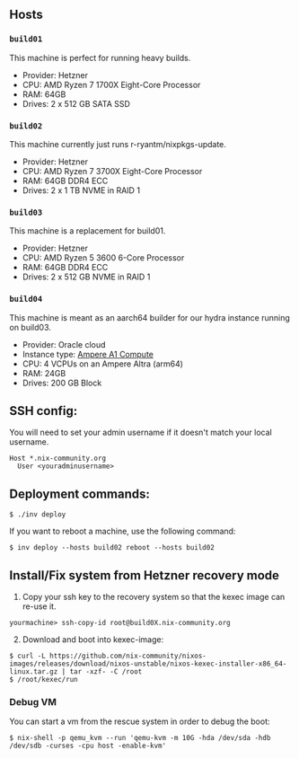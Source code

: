 ## Hosts

### `build01`

This machine is perfect for running heavy builds.

- Provider: Hetzner
- CPU: AMD Ryzen 7 1700X Eight-Core Processor
- RAM: 64GB
- Drives: 2 x 512 GB SATA SSD

### `build02`

This machine currently just runs r-ryantm/nixpkgs-update.

- Provider: Hetzner
- CPU: AMD Ryzen 7 3700X Eight-Core Processor
- RAM: 64GB DDR4 ECC
- Drives: 2 x 1 TB NVME in RAID 1

### `build03`

This machine is a replacement for build01.

- Provider: Hetzner
- CPU: AMD Ryzen 5 3600 6-Core Processor
- RAM: 64GB DDR4 ECC
- Drives: 2 x 512 GB NVME in RAID 1

### `build04`

This machine is meant as an aarch64 builder for our hydra instance running on build03.

- Provider: Oracle cloud
- Instance type: [Ampere A1 Compute](https://www.oracle.com/cloud/compute/arm/)
- CPU: 4 VCPUs on an Ampere Altra (arm64)
- RAM: 24GB
- Drives: 200 GB Block

## SSH config:

You will need to set your admin username if it doesn't match your local username.

```
Host *.nix-community.org
  User <youradminusername>
```

## Deployment commands:

```console
$ ./inv deploy
```

If you want to reboot a machine, use the following command:

```console
$ inv deploy --hosts build02 reboot --hosts build02
```

## Install/Fix system from Hetzner recovery mode

1. Copy your ssh key to the recovery system so that the kexec image can re-use it.

```console
yourmachine> ssh-copy-id root@build0X.nix-community.org
```

2. Download and boot into kexec-image:

```console
$ curl -L https://github.com/nix-community/nixos-images/releases/download/nixos-unstable/nixos-kexec-installer-x86_64-linux.tar.gz | tar -xzf- -C /root
$ /root/kexec/run
```

### Debug VM

You can start a vm from the rescue system in order to debug the boot:

```console
$ nix-shell -p qemu_kvm --run 'qemu-kvm -m 10G -hda /dev/sda -hdb /dev/sdb -curses -cpu host -enable-kvm'
```
